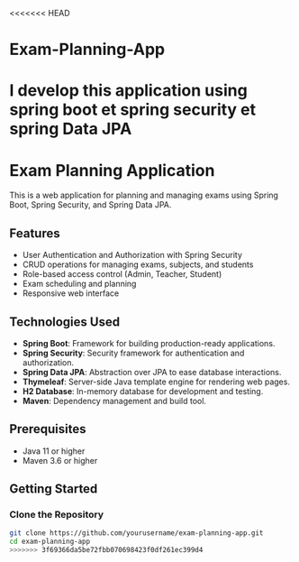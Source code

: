 <<<<<<< HEAD
# Exam-Planning-App
I develop this application using spring boot et spring security et spring Data JPA
=======
# Exam Planning Application

This is a web application for planning and managing exams using Spring Boot, Spring Security, and Spring Data JPA.

## Features

- User Authentication and Authorization with Spring Security
- CRUD operations for managing exams, subjects, and students
- Role-based access control (Admin, Teacher, Student)
- Exam scheduling and planning
- Responsive web interface

## Technologies Used

- **Spring Boot**: Framework for building production-ready applications.
- **Spring Security**: Security framework for authentication and authorization.
- **Spring Data JPA**: Abstraction over JPA to ease database interactions.
- **Thymeleaf**: Server-side Java template engine for rendering web pages.
- **H2 Database**: In-memory database for development and testing.
- **Maven**: Dependency management and build tool.

## Prerequisites

- Java 11 or higher
- Maven 3.6 or higher

## Getting Started

### Clone the Repository

```bash
git clone https://github.com/yourusername/exam-planning-app.git
cd exam-planning-app
>>>>>>> 3f69366da5be72fbb070698423f0df261ec399d4
